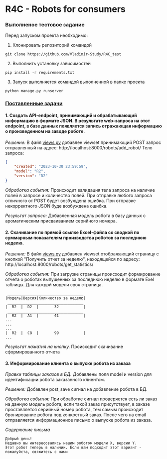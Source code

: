 # R4C - Robots for consumers

### Выполненое тестовое задание

Перед запуском проекта необходимо:

1. Клонировать репозиторий командой 
```
git clone https://github.com/Vladimir-Study/R4C_test
```
2. Выполнить установку зависимостей
```
pip install -r requirements.txt
```
3. Запуск выполняется командой выполненной в папке проекта 
```
python manage.py runserver
```

### [Поставленные задачи](tasks.md)

#### 1. Создать API-endpoint, принимающий и обрабатывающий информацию в формате JSON. В результате web-запроса на этот endpoint, в базе данных появляется запись отражающая информацию о произведенном на заводе роботе.

*Решение:*
В файл [views.py](robots/views.py) добавлен viewset принимающий POST
запрос отправленный на адрес:
http://localhost:8000/robots/add_robot/
Тело запроса:
```JSON
{
	"created": "2023-10-30 23:59:59",
	"model": "R2",
	"version": "D2"
}
```

*Обработка события:*
Происходит валидация тела запроса на наличие полей в запросе и количество полей.
При отправке любого запроса отличного от POST будет возбуждена ошибка.
При отправке некорректного JSON буде возбуждена ошибка.

*Результат запроса:*
Добавленная модель робота в базу данных с ароматическим присваиванием серийного номера.

#### 2. Скачивание по прямой ссылке Excel-файла со сводкой по суммарным показателям производства роботов за последнюю неделю.

*Решение:*
В файл [views.py](robots/views.py) добавлен viewset отображающий страницу с кнопкой "Получить отчет за неделю", находящейся по адресу: http://localhost:8000/robots/get_statistics/

*Обработка события:*
При загрузке страницы происходит формирование отчета о роботах выпущенных за последнюю неделю в формате Exel таблицы. Для каждой модели своя страница.
```
 __________________________________
|Модель|Версия|Количество за неделю|
 __________________________________
|  R2  |  D2  |       32           |
 __________________________________
|  R2  |  A1  |       41           |
...
...
...
|  R2  |  С8  |       99           |
...
```

*Результат нажатия на кнопку.*
Происходит скачивание сформированного отчета

#### 3. Информирование клиента о выпуске робота из заказа

*Правки таблицы заказов в БД.*
Добавлены поля model и version для идентификации робота заказанного клиентом.

*Решение:*
Добавлен post_save сигнал на добавление робота в БД.

*Обработка события:*
При обработке сигнал проверяется есть ли заказ на данную модель робота, 
если такой заказ присутствует, в заказе проставляется серийный номер робота, 
тем самым происходит бронирование робота под конкретный заказ. После чего 
на email отправляется информационное письмо о выпуске робота из заказа. 

*Содержание письма*
```
Добрый день!
Недавно вы интересовались нашим роботом модели X, версии Y. 
Этот робот теперь в наличии. Если вам подходит этот вариант - пожалуйста, свяжитесь с нами
```

